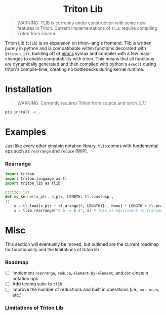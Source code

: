 <h1 align="center" style="fontsize:50em"><b>Triton Lib</b></h1>

> WARNING: TLIB is currently under construction with some new features in Triton. Current implementations of `tlib` require compiling Triton from source.

Triton Lib (`tlib`) is an expansion on triton-lang's frontend. Tlib is written purely in python and is compatibable within functions decorated with `@triton.jit`, building off of [einx's](https://github.com/fferflo/einx) syntax and compiler with a few major changes to enable compatability with triton. This means that all functions are dynamically generated and then compiled with python's `exec()` during triton's compile-time, creating no bottlenecks during kernel runtime.

# Installation

> WARNING: Currently requires Triton from source and torch 2.7.1

```bash
pip install -e .
```

# Examples

Just like every other einstein notation library, `tlib` comes with fundemental ops such as `rearrange` and `reduce` (WIP). 

### Rearrange

```python
import triton
import triton.language as tl
import triton_lib as tlib

@triton.jit
def my_kernel(x_ptr, o_ptr, LENGTH: tl.constexpr,
):
    x = tl.load(x_ptr + tl.arange(0, LENGTH)[:, None] * LENGTH + tl.arange(0, LENGTH)[None, :])
    x = tlib.rearrange("a b -> b a", x) # This is equivalent to transpose in triton
```

# Misc

This section will eventually be moved, but outlined are the current roadmap for functionality and the limitations of triton lib

### Roadmap

- [ ] Implement `rearrange`, `reduce`, `element-by-element`, and `dot` einstein notation ops
- [ ] Add testing suite to `tlib`
- [ ] Improve the number of reductions and built in operations (i.e., `var`, `mean`, etc.)

### Limitations of Triton Lib